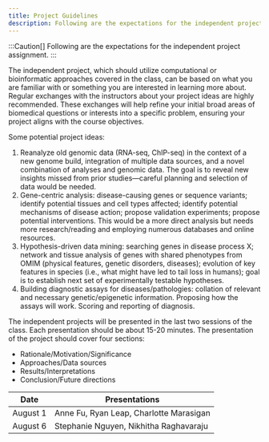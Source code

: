 ```yaml
---
title: Project Guidelines
description: Following are the expectations for the independent project assignment.
---
```


:::Caution[]
Following are the expectations for the independent project assignment.
:::

The independent project, which should utilize computational or bioinformatic approaches
covered in the class, can be based on what you are familiar with or something you are
interested in learning more about. Regular exchanges with the instructors about your project
ideas are highly recommended. These exchanges will help refine your initial broad areas of
biomedical questions or interests into a specific problem, ensuring your project aligns with the
course objectives.

Some potential project ideas:

1. Reanalyze old genomic data (RNA-seq, ChIP-seq) in the context of a new genome build,
   integration of multiple data sources, and a novel combination of analyses and genomic
   data. The goal is to reveal new insights missed from prior studies—careful planning and
   selection of data would be needed.
2. Gene-centric analysis: disease-causing genes or sequence variants; identify potential
   tissues and cell types affected; identify potential mechanisms of disease action; propose
   validation experiments; propose potential interventions. This would be a more direct
   analysis but needs more research/reading and employing numerous databases and
   online resources.
3. Hypothesis-driven data mining: searching genes in disease process X; network and tissue
   analysis of genes with shared phenotypes from OMIM (physical features, genetic
   disorders, diseases); evolution of key features in species (i.e., what might have led to tail
   loss in humans); goal is to establish next set of experimentally testable hypotheses.
4. Building diagnostic assays for diseases/pathologies: collation of relevant and necessary
   genetic/epigenetic information. Proposing how the assays will work. Scoring and
   reporting of diagnosis.

The independent projects will be presented in the last two sessions of the class. Each
presentation should be about 15-20 minutes. The presentation of the project should cover four
sections:

- Rationale/Motivation/Significance
- Approaches/Data sources
- Results/Interpretations
- Conclusion/Future directions

| Date     | Presentations                           |
| -------- | --------------------------------------- |
| August 1 | Anne Fu, Ryan Leap, Charlotte Marasigan |
| August 6 | Stephanie Nguyen, Nikhitha Raghavaraju  |
